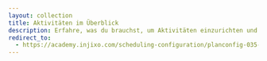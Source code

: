```yaml
---
layout: collection
title: Aktivitäten im Überblick
description: Erfahre, was du brauchst, um Aktivitäten einzurichten und wie die verschiedenen Konfigurationsoptionen dir dabei helfen, die Anforderungen deines Unternehmens zu erfüllen.
redirect_to:
  - https://academy.injixo.com/scheduling-configuration/planconfig-035-de-activities-overview
---
```

